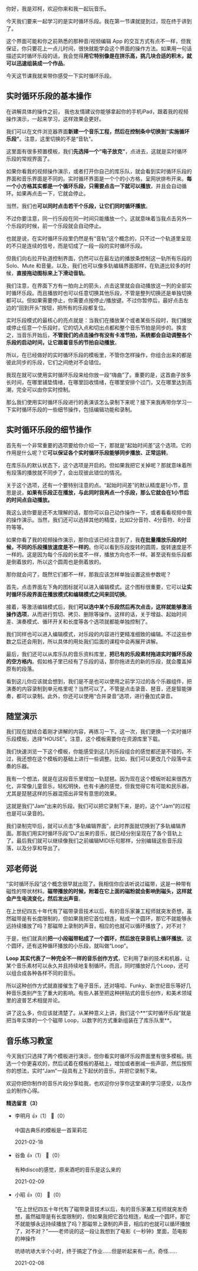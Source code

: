 你好，我是邓柯，欢迎你来和我一起玩音乐。

今天我们要来一起学习的是实时循环乐段。我在第一节课就提到过，现在终于讲到了。

这个界面可能和你之前熟悉的那种音/视频编辑 App 的交互方式有点不一样，但我保证，你只要花上一点儿时间，很快就能学会这个界面的操作方法。如果用一句话描述实时循环乐段的话，我会觉得**用它特别像是在拼乐高，挑几块合适的积木，就可以迅速组装成一个作品**。

今天这节课我就来带你感受一下实时循环乐段。

## 实时循环乐段的基本操作

在讲解具体的操作之前， 我也友情建议你能够拿起你的手机iPad，跟着我的视频操作演示，一起来学习，这样效果会更好。

我们可以在文件浏览器界面**新建一个音乐工程，然后在控制条中切换到“实施循环乐段”**。注意，这里切换的不是“音轨”。

这里面有很多预置模板，我们**先选择一个“电子放克”**，点进去，这就是实时循环乐段的常规界面了。

如果你看我的视频操作演示，或者打开你自己的库乐队，就会看到实时循环乐段的界面和音乐界面是不同的。实时循环界面是一个个的小方格，呈网状排布开来。**每一个小方格其实都是一个循环乐段，只需要点击一下就可以播放**，并且会自动循环。如果再点击一下，它就会停止。

当然，我们也**可以同时点击若干个乐段，让它们同时循环播放**。

不过你要注意，同一行乐段在同一时间只能播放一个。这就意味着当我点击另外一个乐段的时候，前一个乐段就会自动停止。

也就是说，在实时循环乐段里仍然是有“音轨”这个概念的，只不过一个轨道里呈现的不只是连续的信号，而是切成了一段一段的实时循环乐段。

但我们向右拉开轨道控制界面，仍然可以在最左边的播放条控制这一轨所有乐段的 Solo、Mute 和音量。以及，我们也可以像多轨编辑界面那样，在轨道比较多的时候，**直接拖动图标来上下滑动音轨**。

我们注意，在界面下方有一拍向上的箭头，点击这里就会自动播放这一列的全部实时循环乐段。而且播放时也可以任意切换其他乐段，不管是整列切换还是单独切换都可以。但如果需要停止，你需要点按停止/播放键。不过你暂停后，最好点击左边的“回到开头”按钮，把所有的乐段都复位。

实时乐段模式的最核心的亮点就是：当我们在播放某个或者某些乐段时，我们播放或停止任意一个乐段时，它的切入点和切出点都和整个音乐节拍是同步的。换言之，当音乐开始后，**不管我们的点击操作有没有卡准节拍，系统都会自动调整各个乐段的启动时间，让它跟着音乐的节拍自动播放**。

所以，在已经做好的实时循环乐段的模板里，不管你怎样操作，你组合出来的都是彼此同步的乐段，它们之间绝对不会错位。

我现在就可以使用实时循环乐段来给你放一段“嗨曲”了。重要的是，这首曲子放多长时间，在哪里铺垫情绪，在哪里回收情绪，在哪里安排个过门，又在哪里达到高潮，完全可以由你实时控制。

那么我们使用实时循环乐段进行的表演该怎么录制下来呢？接下来我再带你学习一下实时循环乐段的一些细节操作，包括编辑功能和录制。

## 实时循环乐段的细节操作

首先有一个非常重要的选项要给你介绍一下，那就是“起始时间差”这个选项。它的作用是什么呢？它**可以保证各个实时循环乐段能够同步播放、正常运转**。

在库乐队的默认状态下，这个选项是开启的。但如果我把它关掉呢？那就意味着所有段落的播放就不同步了，会出现彼此错位的情况。

关于这个选项，还有一个要特别注意的点。“起始时间差”的默认精度是1小节，意思是说，**如果有乐段正在播放，与此同时我再点一个乐段，那么它就会在1小节后的时间点自动播放。**

我这么说你要是还不太理解的话，那你可以自己动作操作一下，或者看看视频中我的操作演示。当然，我们还可以选择其他的精度，比如2分音符、4分音符、8分音符等等。

如果你看了我的视频操作演示，那你应该已经注意到了，我**在批量播放乐段的时候，不同的乐段播放速度是不一样的**。你可以看到乐段旋转的圆周，旋转速度是不一样的。这是因为每个乐段的长度不一样，播放方向也不一样。甚至说有些乐段都是倒着放的，所以这个圆周也是倒着放的。

那你就会问了，既然它们都不一样，那我应该怎样单独设置这些参数呢？

首先，点击界面左下角的图标就可以进入编辑模式。这个图标很重要，它可以**让实时循环乐段界面在播放模式和编辑模式之间来回切换**。

接着，等激活编辑模式后，我们**可以选中某个乐段然后再次点击，这样就能够激活操作选项**，从而进行剪切、拷贝、删除等操作。这样的话，关于增益、起始时间差、演奏模式、循环开关和长度等各个选项就都能单独控制了。

我们同样也可以进入编辑模式，对乐段的内容进行更精准细致的编辑。不过这些参数之后还会用到，所以具体的用处我们后面的课程中会再展开讲解。

最后，我们还可以从库乐队的音乐资料库里，**把已有的乐段素材拖进实时循环乐段的空方格内**。假如格子里已经有了乐段的话，那你拖进去的新的乐段，就会覆盖掉原有的段落。

看到这儿你应该就会想到，我们是不是也可以使用之前学习过的各个乐器组件，把演奏的内容录制到单元格里呢？当然可以了。不管是点击录音、琶音，还是智能弹奏，都可以录制。此外，你还可以使用“合并录音”选项，进行叠加式录音。

## 随堂演示

我们现在就结合着刚才讲解的内容，再练习一下。这一次，我们更换一个实时循环乐段模板，选择“HOUSE”。注意，这个模板需要你在资源库里下载。

我们快速浏览一下这个模板，你能感受到这几列乐段组合的感觉都还是不错的。不过，我还想在这个模板的基础上进行一些调整。比如，我们可以更改几个段落中主奏的乐器。

我有一个想法，就是在这段音乐里增加一轨琵琶。因为现在这个模板听起来很西方化，非常像儿童音乐，轻松明快，也有卡通的感觉，但我觉得它有可能和民乐器，尤其是琵琶这样的乐器混搭出非常有意思的效果。

这就是我们“Jam”出来的乐段。我们可以把它录制下来，是的，这个“Jam”的过程也是可以录音的。

我们录制完毕后，就可以点击“多轨编辑界面”，此时界面就切换到了多轨编辑界面。那我们用实时循环乐段“DJ”出来的音乐，就已经分别呈现在了各个音轨上了。最后我们就可以继续像我们之前编辑MIDI乐句那样，分别编辑这些音乐段落，以及分享和导出了。

## 邓老师说

“实时循环乐段”这个概念很早就出现了。我相信你应该听说过磁带，这是一种带有磁性的带状材料。**磁带播放的时候，附着在它上面的磁粉就会影响到磁头，这样就会产生电流变化，然后发出声音**。

在上世纪四五十年代有了磁带录音技术以后，有的音乐家兼工程师就突发奇想，虽然磁带是有长度限制的，但如果我把它首位相连，粘成一个圆环，那它不就能够永远持续播放了吗？那磁带上录制的声音，相应的也就可以循环播放了，对不对？

于是，他们就真的**把一小段磁带粘成了一个圆环，然后放在录音机上循环播放**。这个圆环，还有这种循环播放的小乐段，就叫做“Loop”。

**Loop 其实代表了一种完全不一样的音乐创作方式**，它利用了新的技术和机器，让某个音乐素材可以永久并且持续地复制循环。而且，同时播放好几个Loop，还可以组合成各种各样不同的音乐。

所以这种创作方式就直接催生了电子音乐，还对嘻哈、Funky、新世纪音乐等好几种音乐类别产生了重大的影响。有些人甚至把这种拼贴式的音乐创作，和美术领域里的波普艺术相提并论。

讲了这么多，你应该就清楚了。从某种意义上讲，我们这个**“实时循环乐段”就是把当年实体的一个个磁带 Loop，以数字的方式重新组装在了库乐队里**。

## 音乐练习教室

今天我们只选择了两个模板进行演示，但你看实时循环乐段界面里有很多模板。挑选一个你更喜欢的，然后试着在模板的基础上，增加或者删减一些声部，然后按照你的想法，实时“Jam”一段具有上下起伏的音乐，并把它录制下来。

欢迎你把你制作的音乐片段分享给我，也欢迎你分享你这堂课的学习感受，以及作业的制作心得。
<div><strong>精选留言（3）</strong></div><ul>
<li><span>李明月</span> 👍（1） 💬（0）<p>中国古典乐的模板是一首茉莉花</p>2021-02-18</li><br/><li><span>谷鱼</span> 👍（1） 💬（0）<p>有种disco的感觉，原来酒吧的音乐是这么来的</p>2021-02-09</li><br/><li><span>小昭</span> 👍（0） 💬（0）<p>“在上世纪四五十年代有了磁带录音技术以后，有的音乐家兼工程师就突发奇想，虽然磁带是有长度限制的，但如果我把它首位相连，粘成一个圆环，那它不就能够永远持续播放了吗？那磁带上录制的声音，相应的也就可以循环播放了，对不对？”——老师说的这一段让我想到了电影《一秒钟》里面，范电影的神操作

吭哧吭哧大半个小时，终于搞定了作业……但是听起来有一点，奇怪……</p>2021-02-08</li><br/>
</ul>